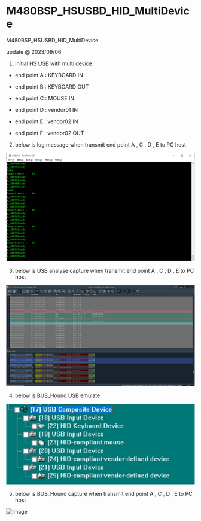 # M480BSP_HSUSBD_HID_MultiDevice
 M480BSP_HSUSBD_HID_MultiDevice


update @ 2023/09/06

1. initial HS USB with multi device 

- end point A : KEYBOARD IN

- end point B : KEYBOARD OUT

- end point C : MOUSE IN

- end point D : vendor01 IN

- end point E : vendor02 IN

- end point F : vendor02 OUT

2. below is log message when transmit end point A , C , D , E to PC host

![image](https://github.com/released/M480BSP_HSUSBD_HID_MultiDevice/blob/main/log.jpg)	

3. below is USB analyse capture when transmit end point A , C , D , E to PC host

![image](https://github.com/released/M480BSP_HSUSBD_HID_MultiDevice/blob/main/USB_capture.jpg)

4. below is BUS_Hound USB emulate

![image](https://github.com/released/M480BSP_HSUSBD_HID_MultiDevice/blob/main/BUS_Hound_capture.jpg)

5. below is BUS_Hound capture when transmit end point A , C , D , E to PC host

![image](https://github.com/released/M480BSP_HSUSBD_HID_MultiDevice/blob/main/UBUS_Hound_capture_log.jpg)




